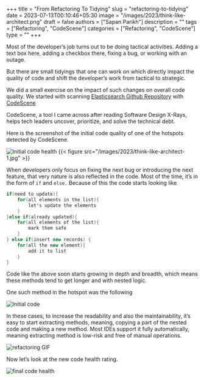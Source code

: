 +++
title = "From Refactoring To Tidying"
slug = "refactoring-to-tidying"
date = 2023-07-13T00:10:46+05:30
image = "/images/2023/think-like-architect.png"
draft = false
authors = ["Sapan Parikh"]
description = ""
tags = ["Refactoring", "CodeScene"]
categories = ["Refactoring", "CodeScene"]
type = ""
+++

Most of the developer’s job turns out to be doing tactical activities. Adding a text box here, adding a checkbox there, fixing a bug, or working with an outage. 

But there are small tidyings that one can work on which directly impact the quality of code and shift the developer’s work from tactical to strategic.

We did a small exercise on the impact of such changes on overall code quality. We started with scanning [Elasticsearch Github Repository](https://github.com/elastic/elasticsearch) with [CodeScene](https://codescene.io)

CodeScene, a tool I came across after reading Software Design X-Rays, helps tech leaders uncover, prioritize, and solve the technical debt. 

Here is the screenshot of the initial code quality of one of the hotspots detected by CodeScene.

![Initial code health](https://drive.google.com/uc?export=view&id=1kEcsJdjHh1dQgwlOBN34pOFI2nFuSaeX "Initial code health")
{{< figure src="/images/2023/think-like-architect-1.jpg" >}}

When developers only focus on fixing the next bug or introducing the next feature, that very nature is also reflected in the code. Most of the time, it’s in the form of `if` and `else.` Because of this the code starts looking like 

```java
if(need to update){
	for(all elements in the list){
		let's update the elements
	}
}else if(already updated){
	for(all elements of the list){
		mark them safe
	}
} else if(insert new records) {
	for(all the new element){
		add it to list
	}
}
```

Code like the above soon starts growing in depth and breadth, which means these methods tend to get longer and with nested logic. 

One such method in the hotspot was the following

![Initial code](https://drive.google.com/uc?export=view&id=1rPLNr3n4APx1KHybY8Hc_dgm9uCkMqYh "Initial code ")

In these cases, to increase the readability and also the maintainability, it’s easy to start extracting methods, meaning, copying a part of the nested code and making a new method. Most IDEs support it fully automatically, meaning extracting method is low-risk and free of manual operations.


![refactoring GIF](https://drive.google.com/uc?export=view&id=1wbuhw60mISaLbB2R0_Mg_sFWiD5sJDH- "refactoring GIF")

Now let’s look at the new code health rating.

![final code health](https://drive.google.com/uc?export=view&id=11fpXcm-QuOCSJhAxX7LaK8hkZlkfBqAX "final code health")

